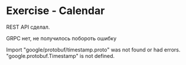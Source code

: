 # Exercise - Calendar

REST API сделал.

GRPC нет, не получилось побороть ошибку

Import "google/protobuf/timestamp.proto" was not found or had errors.
"google.protobuf.Timestamp" is not defined.

